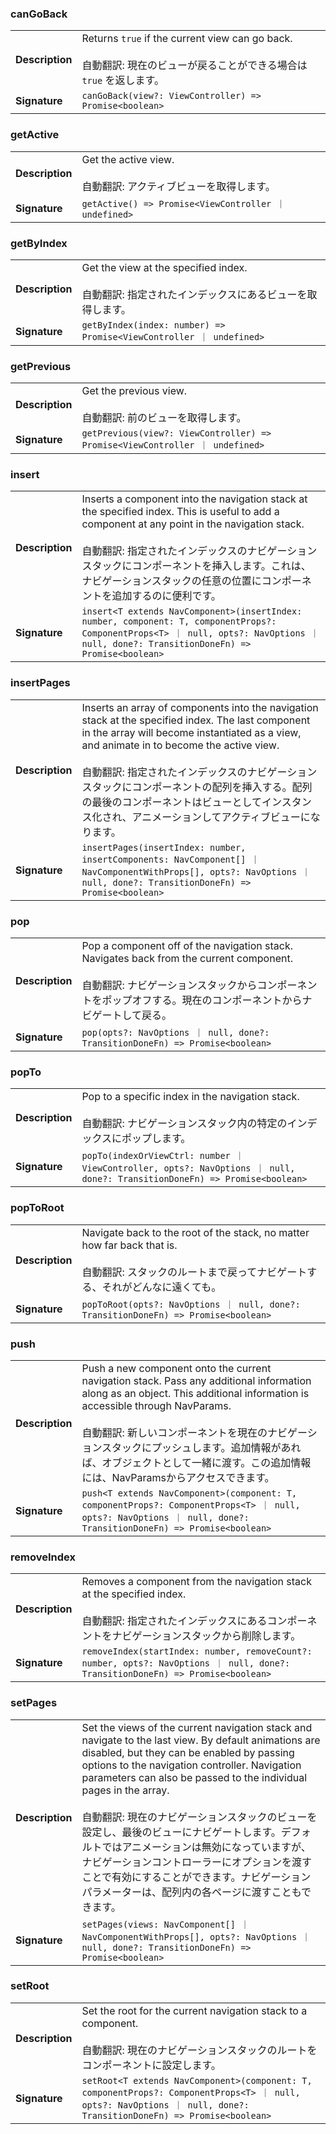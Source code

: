 

### canGoBack

| | |
| --- | --- |
| **Description** | Returns `true` if the current view can go back.<br /><br />自動翻訳: 現在のビューが戻ることができる場合は `true` を返します。 |
| **Signature** | `canGoBack(view?: ViewController) => Promise<boolean>` |


### getActive

| | |
| --- | --- |
| **Description** | Get the active view.<br /><br />自動翻訳: アクティブビューを取得します。 |
| **Signature** | `getActive() => Promise<ViewController ｜ undefined>` |


### getByIndex

| | |
| --- | --- |
| **Description** | Get the view at the specified index.<br /><br />自動翻訳: 指定されたインデックスにあるビューを取得します。 |
| **Signature** | `getByIndex(index: number) => Promise<ViewController ｜ undefined>` |


### getPrevious

| | |
| --- | --- |
| **Description** | Get the previous view.<br /><br />自動翻訳: 前のビューを取得します。 |
| **Signature** | `getPrevious(view?: ViewController) => Promise<ViewController ｜ undefined>` |


### insert

| | |
| --- | --- |
| **Description** | Inserts a component into the navigation stack at the specified index. This is useful to add a component at any point in the navigation stack.<br /><br />自動翻訳: 指定されたインデックスのナビゲーションスタックにコンポーネントを挿入します。これは、ナビゲーションスタックの任意の位置にコンポーネントを追加するのに便利です。 |
| **Signature** | `insert<T extends NavComponent>(insertIndex: number, component: T, componentProps?: ComponentProps<T> ｜ null, opts?: NavOptions ｜ null, done?: TransitionDoneFn) => Promise<boolean>` |


### insertPages

| | |
| --- | --- |
| **Description** | Inserts an array of components into the navigation stack at the specified index. The last component in the array will become instantiated as a view, and animate in to become the active view.<br /><br />自動翻訳: 指定されたインデックスのナビゲーションスタックにコンポーネントの配列を挿入する。配列の最後のコンポーネントはビューとしてインスタンス化され、アニメーションしてアクティブビューになります。 |
| **Signature** | `insertPages(insertIndex: number, insertComponents: NavComponent[] ｜ NavComponentWithProps[], opts?: NavOptions ｜ null, done?: TransitionDoneFn) => Promise<boolean>` |


### pop

| | |
| --- | --- |
| **Description** | Pop a component off of the navigation stack. Navigates back from the current component.<br /><br />自動翻訳: ナビゲーションスタックからコンポーネントをポップオフする。現在のコンポーネントからナビゲートして戻る。 |
| **Signature** | `pop(opts?: NavOptions ｜ null, done?: TransitionDoneFn) => Promise<boolean>` |


### popTo

| | |
| --- | --- |
| **Description** | Pop to a specific index in the navigation stack.<br /><br />自動翻訳: ナビゲーションスタック内の特定のインデックスにポップします。 |
| **Signature** | `popTo(indexOrViewCtrl: number ｜ ViewController, opts?: NavOptions ｜ null, done?: TransitionDoneFn) => Promise<boolean>` |


### popToRoot

| | |
| --- | --- |
| **Description** | Navigate back to the root of the stack, no matter how far back that is.<br /><br />自動翻訳: スタックのルートまで戻ってナビゲートする、それがどんなに遠くても。 |
| **Signature** | `popToRoot(opts?: NavOptions ｜ null, done?: TransitionDoneFn) => Promise<boolean>` |


### push

| | |
| --- | --- |
| **Description** | Push a new component onto the current navigation stack. Pass any additional information along as an object. This additional information is accessible through NavParams.<br /><br />自動翻訳: 新しいコンポーネントを現在のナビゲーションスタックにプッシュします。追加情報があれば、オブジェクトとして一緒に渡す。この追加情報には、NavParamsからアクセスできます。 |
| **Signature** | `push<T extends NavComponent>(component: T, componentProps?: ComponentProps<T> ｜ null, opts?: NavOptions ｜ null, done?: TransitionDoneFn) => Promise<boolean>` |


### removeIndex

| | |
| --- | --- |
| **Description** | Removes a component from the navigation stack at the specified index.<br /><br />自動翻訳: 指定されたインデックスにあるコンポーネントをナビゲーションスタックから削除します。 |
| **Signature** | `removeIndex(startIndex: number, removeCount?: number, opts?: NavOptions ｜ null, done?: TransitionDoneFn) => Promise<boolean>` |


### setPages

| | |
| --- | --- |
| **Description** | Set the views of the current navigation stack and navigate to the last view. By default animations are disabled, but they can be enabled by passing options to the navigation controller. Navigation parameters can also be passed to the individual pages in the array.<br /><br />自動翻訳: 現在のナビゲーションスタックのビューを設定し、最後のビューにナビゲートします。デフォルトではアニメーションは無効になっていますが、ナビゲーションコントローラーにオプションを渡すことで有効にすることができます。ナビゲーションパラメーターは、配列内の各ページに渡すこともできます。 |
| **Signature** | `setPages(views: NavComponent[] ｜ NavComponentWithProps[], opts?: NavOptions ｜ null, done?: TransitionDoneFn) => Promise<boolean>` |


### setRoot

| | |
| --- | --- |
| **Description** | Set the root for the current navigation stack to a component.<br /><br />自動翻訳: 現在のナビゲーションスタックのルートをコンポーネントに設定します。 |
| **Signature** | `setRoot<T extends NavComponent>(component: T, componentProps?: ComponentProps<T> ｜ null, opts?: NavOptions ｜ null, done?: TransitionDoneFn) => Promise<boolean>` |


